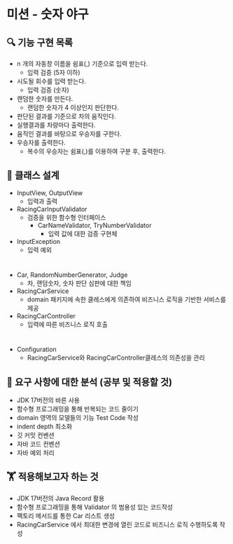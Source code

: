 # 미션 - 숫자 야구


## 🔍 기능 구현 목록

- n 개의 자동창 이름을 쉼표(,) 기준으로 입력 받는다.
  - 입력 검증 (5자 이하)
- 시도될 회수를 입력 받는다.
  - 입력 검증 (숫자)
- 랜덤한 숫자를 만든다. 
  - 랜덤한 숫자가 4 이상인지 판단한다.
- 판단된 결과를 기준으로 차의 움직인다.  
- 실행결과를 차량마다 출력한다.
- 움직인 결과를 바탕으로 우승자를 구한다.
- 우승자를 출력한다.
  - 복수의 우승자는 쉼표(,)를 이용하여 구분 후, 출력한다. 
  
## 📒 클래스 설계
- InputView, OutputView
    - 입력과 출력
- RacingCarInputValidator
    - 검증을 위한 함수형 인터페이스
      - CarNameValidator, TryNumberValidator
          - 입력 값에 대한 검증 구현체
- InputException
  - 입력 예외
  #
- Car, RandomNumberGenerator, Judge
    - 차, 랜덤숫자, 숫자 판단 심판에 대한 책임
- RacingCarService
    - domain 패키지에 속한 클레스에게 의존하여 비즈니스 로직을 기반한 서비스를 제공
- RacingCarController
  - 입력에 따른 비즈니스 로직 호출
#
- Configuration
    - RacingCarService와 RacingCarController클레스의 의존성을 관리

## 🤔 요구 사항에 대한 분석 (공부 및 적용할 것)
- JDK 17버전의 바른 사용 
- 함수형 프로그래밍을 통해 반복되는 코드 줄이기 
- domain 영역의 모델들의 기능 Test Code 작성
- indent depth 최소화 
- 깃 커밋 컨벤션
- 자바 코드 컨벤션
- 자바 예외 처리


## 🏋️ 적용해보고자 하는 것
- JDK 17버전의 Java Record 활용 
- 함수형 프로그래밍을 통해  Validator 의 범용성 있는 코드작성 
- 팩토리 메서드를 통한 Car 리스트 생성
- RacingCarService 에서 최대한 변경에 열린 코드로 비즈니스 로직 수행하도록 작성